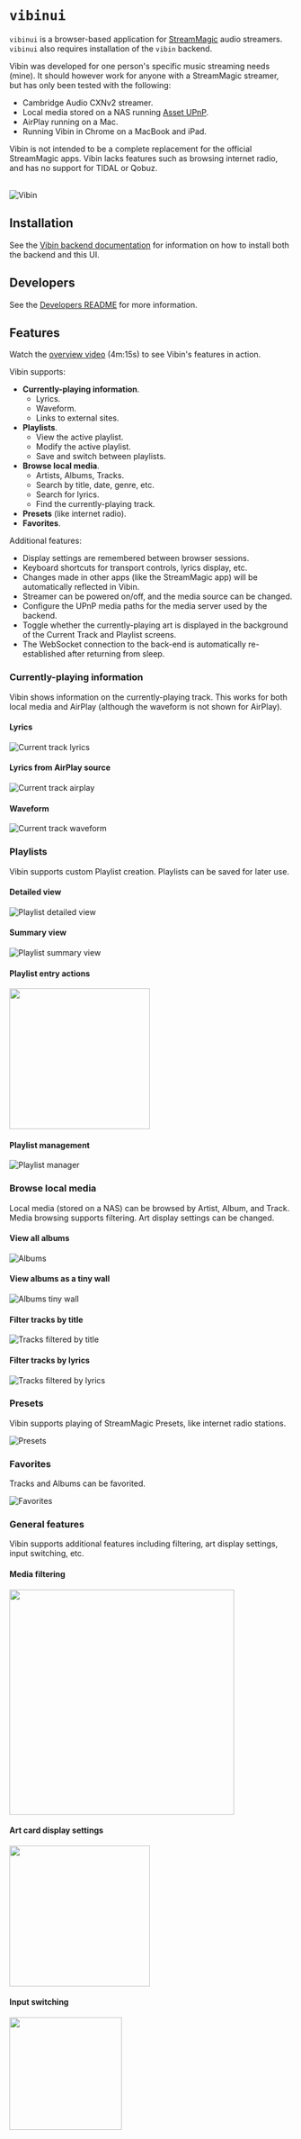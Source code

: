 # `vibinui`

`vibinui` is a browser-based application for [StreamMagic] audio streamers. `vibinui` also requires
installation of the `vibin` backend.

Vibin was developed for one person's specific music streaming needs (mine). It should however work
for anyone with a StreamMagic streamer, but has only been tested with the following:

* Cambridge Audio CXNv2 streamer.
* Local media stored on a NAS running [Asset UPnP].
* AirPlay running on a Mac.
* Running Vibin in Chrome on a MacBook and iPad.

Vibin is not intended to be a complete replacement for the official StreamMagic apps. Vibin lacks
features such as browsing internet radio, and has no support for TIDAL or Qobuz.

&ensp;<br />
![Vibin]
&ensp;<br />

## Installation

See the [Vibin backend documentation] for information on how to install both the backend and this
UI.

## Developers

See the [Developers README] for more information.

## Features

Watch the [overview video] (4m:15s) to see Vibin's features in action.

Vibin supports:

* **Currently-playing information**.
  * Lyrics.
  * Waveform.
  * Links to external sites.
* **Playlists**.
  * View the active playlist.
  * Modify the active playlist.
  * Save and switch between playlists.
* **Browse local media**.
  * Artists, Albums, Tracks.
  * Search by title, date, genre, etc.
  * Search for lyrics.
  * Find the currently-playing track.
* **Presets** (like internet radio).
* **Favorites**.

Additional features:

* Display settings are remembered between browser sessions.
* Keyboard shortcuts for transport controls, lyrics display, etc.
* Changes made in other apps (like the StreamMagic app) will be automatically reflected in Vibin.
* Streamer can be powered on/off, and the media source can be changed.
* Configure the UPnP media paths for the media server used by the backend.
* Toggle whether the currently-playing art is displayed in the background of the Current Track and
  Playlist screens.
* The WebSocket connection to the back-end is automatically re-established after returning from
  sleep.

### Currently-playing information

Vibin shows information on the currently-playing track. This works for both local media and AirPlay
(although the waveform is not shown for AirPlay).

#### Lyrics

![Current track lyrics]

#### Lyrics from AirPlay source

![Current track airplay]

#### Waveform

![Current track waveform]

### Playlists

Vibin supports custom Playlist creation. Playlists can be saved for later use.

#### Detailed view

![Playlist detailed view]

#### Summary view

![Playlist summary view]

#### Playlist entry actions

<img src="https://github.com/mjoblin/media/blob/main/vibin/images/playlist_entry_actions.jpg" width="250" />

#### Playlist management

![Playlist manager]

### Browse local media

Local media (stored on a NAS) can be browsed by Artist, Album, and Track. Media browsing supports
filtering. Art display settings can be changed.

#### View all albums

![Albums]

#### View albums as a tiny wall

![Albums tiny wall]

#### Filter tracks by title

![Tracks filtered by title]

#### Filter tracks by lyrics

![Tracks filtered by lyrics]

### Presets

Vibin supports playing of StreamMagic Presets, like internet radio stations.

![Presets]

### Favorites

Tracks and Albums can be favorited.

![Favorites]

### General features

Vibin supports additional features including filtering, art display settings, input switching, etc.

#### Media filtering

<img src="https://github.com/mjoblin/media/blob/main/vibin/images/general_search.jpg" width="400" />

#### Art card display settings

<img src="https://github.com/mjoblin/media/blob/main/vibin/images/general_card_display.jpg" width="250" />

#### Input switching

<img src="https://github.com/mjoblin/media/blob/main/vibin/images/general_input_switching.jpg" width="200" />


[//]: # "--- Links -------------------------------------------------------------------------------"

[StreamMagic]: https://www.cambridgeaudio.com/row/en/products/streammagic
[Asset UPnP]: https://dbpoweramp.com/asset-upnp-dlna.htm

[Vibin]: https://github.com/mjoblin/media/blob/main/vibin/images/albums.jpg?raw=true
[overview video]: https://www.youtube.com/watch?v=5fEWAWSNico
[Vibin backend documentation]: https://github.com/mjoblin/vibin
[Developers README]: README_DEV.md
[Current track lyrics]: https://github.com/mjoblin/media/blob/main/vibin/images/current_lyrics.jpg?raw=true
[Current track AirPlay]: https://github.com/mjoblin/media/blob/main/vibin/images/current_airplay.jpg?raw=true
[Current track waveform]: https://github.com/mjoblin/media/blob/main/vibin/images/current_waveform.jpg?raw=true
[Playlist detailed view]: https://github.com/mjoblin/media/blob/main/vibin/images/playlist_detailed.jpg?raw=true
[Playlist summary view]: https://github.com/mjoblin/media/blob/main/vibin/images/playlist_summary.jpg?raw=true
[Playlist manager]: https://github.com/mjoblin/media/blob/main/vibin/images/playlist_manager.jpg?raw=true
[Albums]: https://github.com/mjoblin/media/blob/main/vibin/images/albums.jpg?raw=true
[Albums tiny wall]: https://github.com/mjoblin/media/blob/main/vibin/images/albums_tiny_wall.jpg?raw=true
[Tracks filtered by lyrics]: https://github.com/mjoblin/media/blob/main/vibin/images/tracks_filtered_happy.jpg?raw=true
[Tracks filtered by title]: https://github.com/mjoblin/media/blob/main/vibin/images/tracks_filtered_love.jpg?raw=true
[Favorites]: https://github.com/mjoblin/media/blob/main/vibin/images/favorites.jpg?raw=true
[Presets]: https://github.com/mjoblin/media/blob/main/vibin/images/presets.jpg?raw=true
